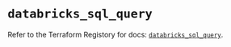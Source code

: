 # `databricks_sql_query`

Refer to the Terraform Registory for docs: [`databricks_sql_query`](https://registry.terraform.io/providers/databricks/databricks/1.30.0/docs/resources/sql_query).
